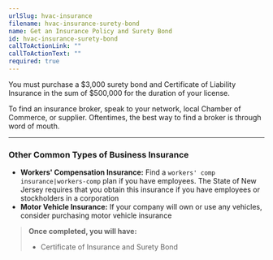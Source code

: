 ```yaml
---
urlSlug: hvac-insurance
filename: hvac-insurance-surety-bond
name: Get an Insurance Policy and Surety Bond
id: hvac-insurance-surety-bond
callToActionLink: ""
callToActionText: ""
required: true
---
```

You must purchase a $3,000 surety bond and Certificate of Liability Insurance in the sum of $500,000 for the duration of your license. 

To find an insurance broker, speak to your network, local Chamber of Commerce, or supplier. Oftentimes, the best way to find a broker is through word of mouth.

---
### Other Common Types of Business Insurance

* **Workers' Compensation Insurance:** Find a `workers' comp insurance|workers-comp` plan if you have employees. The State of New Jersey requires that you obtain this insurance if you have employees or stockholders in a corporation
* **Motor Vehicle Insurance:** If your company will own or use any vehicles, consider purchasing motor vehicle insurance

>**Once completed, you will have:**
>
>- Certificate of Insurance and Surety Bond